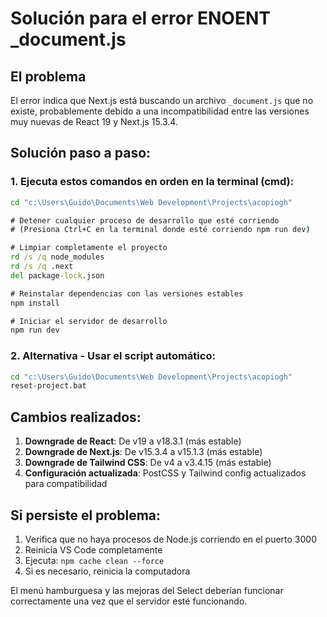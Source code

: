 # Solución para el error ENOENT _document.js

## El problema
El error indica que Next.js está buscando un archivo `_document.js` que no existe, probablemente debido a una incompatibilidad entre las versiones muy nuevas de React 19 y Next.js 15.3.4.

## Solución paso a paso:

### 1. Ejecuta estos comandos en orden en la terminal (cmd):

```cmd
cd "c:\Users\Guido\Documents\Web Development\Projects\acopiogh"

# Detener cualquier proceso de desarrollo que esté corriendo
# (Presiona Ctrl+C en la terminal donde esté corriendo npm run dev)

# Limpiar completamente el proyecto
rd /s /q node_modules
rd /s /q .next
del package-lock.json

# Reinstalar dependencias con las versiones estables
npm install

# Iniciar el servidor de desarrollo
npm run dev
```

### 2. Alternativa - Usar el script automático:
```cmd
cd "c:\Users\Guido\Documents\Web Development\Projects\acopiogh"
reset-project.bat
```

## Cambios realizados:

1. **Downgrade de React**: De v19 a v18.3.1 (más estable)
2. **Downgrade de Next.js**: De v15.3.4 a v15.1.3 (más estable)
3. **Downgrade de Tailwind CSS**: De v4 a v3.4.15 (más estable)
4. **Configuración actualizada**: PostCSS y Tailwind config actualizados para compatibilidad

## Si persiste el problema:

1. Verifica que no haya procesos de Node.js corriendo en el puerto 3000
2. Reinicia VS Code completamente
3. Ejecuta: `npm cache clean --force`
4. Si es necesario, reinicia la computadora

El menú hamburguesa y las mejoras del Select deberían funcionar correctamente una vez que el servidor esté funcionando.
